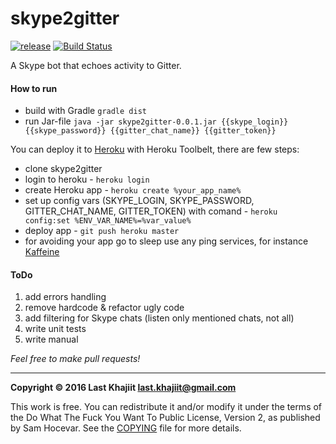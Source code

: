 # skype2gitter

[![release](https://img.shields.io/badge/release-v0.0.1-brightgreen.png?style=default)](https://github.com/last-khajiit/skype2gitter/releases/latest) [![Build Status](https://travis-ci.org/last-khajiit/skype2gitter.svg?branch=master)](https://travis-ci.org/last-khajiit/skype2gitter)

A Skype bot that echoes activity to Gitter.

#### How to run
- build with Gradle `gradle dist`
- run Jar-file `java -jar skype2gitter-0.0.1.jar {{skype_login}} {{skype_password}} {{gitter_chat_name}} {{gitter_token}}`

You can deploy it to [Heroku](heroku.com) with Heroku Toolbelt, there are few steps:
- clone skype2gitter
- login to heroku - `heroku login`
- create Heroku app  - `heroku create %your_app_name%`
- set up config vars (SKYPE_LOGIN, SKYPE_PASSWORD, GITTER_CHAT_NAME, GITTER_TOKEN) with comand - `heroku config:set %ENV_VAR_NAME%=%var_value%`
- deploy app - `git push heroku master`
- for avoiding your app go to sleep use any ping services, for instance [Kaffeine](http://kaffeine.herokuapp.com/)


#### ToDo
1. add errors handling
2. remove hardcode & refactor ugly code
3. add filtering for Skype chats (listen only mentioned chats, not all)
4. write unit tests
5. write manual

*Feel free to make pull requests!*


---

**Copyright © 2016 Last Khajiit <last.khajiit@gmail.com>**

This work is free. You can redistribute it and/or modify it under the
terms of the Do What The Fuck You Want To Public License, Version 2,
as published by Sam Hocevar. See the [COPYING](https://raw.githubusercontent.com/last-khajiit/skype2gitter/master/copying.txt) file for more details.

